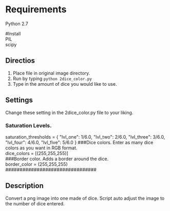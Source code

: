 # Requirements
Python 2.7  

#Install  
PIL  
scipy   

## Directios
1. Place file in original image directory.  
2. Run by typing `python 2dice_color.py`  
3. Type in the amount of dice you would like to use.

## Settings
Change these setting in the 2dice_color.py file to your liking.  
### Saturation Levels. 
saturation_thresholds = {
  "lvl_one": 1/6.0,
      "lvl_two": 2/6.0,
      "lvl_three": 3/6.0,
      "lvl_four": 4/6.0,
      "lvl_five": 5/6.0
}
###Dice colors. Enter as many dice colors as you want in RGB format.  
dice_colors = [(255,255,255)]  
###Border color. Adds a border around the dice.  
border_color = (255,255,255)  
################################

## Description
Convert a png image into one made of dice. Script auto adjust the image to the number of dice entered.
